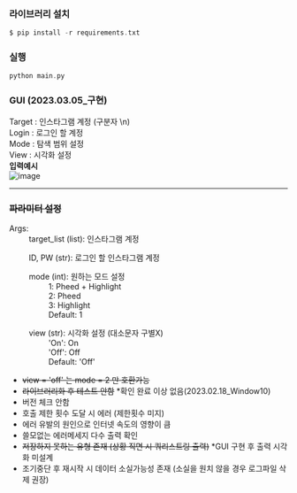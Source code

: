 ### 라이브러리 설치
```c
$ pip install -r requirements.txt
```

### 실행
```c
python main.py
```
### GUI (2023.03.05_구현)
Target : 인스타그램 계정 (구분자 \n)  
Login : 로그인 할 계정  
Mode : 탐색 범위 설정  
View : 시각화 설정  
**입력예시**  
![image](https://user-images.githubusercontent.com/112064615/222964064-bb66f661-16db-4bef-add8-4fb4e774d1b6.png)

---
### ~~파라미터 설정~~  
Args:  
&nbsp;&nbsp;&nbsp;&nbsp;&nbsp;&nbsp;&nbsp;&nbsp;
target_list (list): 인스타그램 계정  

&nbsp;&nbsp;&nbsp;&nbsp;&nbsp;&nbsp;&nbsp;&nbsp;
ID, PW (str): 로그인 할 인스타그램 계정  

&nbsp;&nbsp;&nbsp;&nbsp;&nbsp;&nbsp;&nbsp;&nbsp;
mode (int): 원하는 모드 설정  
&nbsp;&nbsp;&nbsp;&nbsp;&nbsp;&nbsp;&nbsp;&nbsp;
&nbsp;&nbsp;&nbsp;&nbsp;&nbsp;&nbsp;&nbsp;&nbsp;
1: Pheed + Highlight  
&nbsp;&nbsp;&nbsp;&nbsp;&nbsp;&nbsp;&nbsp;&nbsp;
&nbsp;&nbsp;&nbsp;&nbsp;&nbsp;&nbsp;&nbsp;&nbsp;
2: Pheed  
&nbsp;&nbsp;&nbsp;&nbsp;&nbsp;&nbsp;&nbsp;&nbsp;
&nbsp;&nbsp;&nbsp;&nbsp;&nbsp;&nbsp;&nbsp;&nbsp;
3: Highlight  
&nbsp;&nbsp;&nbsp;&nbsp;&nbsp;&nbsp;&nbsp;&nbsp;
&nbsp;&nbsp;&nbsp;&nbsp;&nbsp;&nbsp;&nbsp;&nbsp;
Default: 1  

&nbsp;&nbsp;&nbsp;&nbsp;&nbsp;&nbsp;&nbsp;&nbsp;
view (str): 시각화 설정 (대소문자 구별X)  
&nbsp;&nbsp;&nbsp;&nbsp;&nbsp;&nbsp;&nbsp;&nbsp;
&nbsp;&nbsp;&nbsp;&nbsp;&nbsp;&nbsp;&nbsp;&nbsp;
'On': On  
&nbsp;&nbsp;&nbsp;&nbsp;&nbsp;&nbsp;&nbsp;&nbsp;
&nbsp;&nbsp;&nbsp;&nbsp;&nbsp;&nbsp;&nbsp;&nbsp;
'Off': Off  
&nbsp;&nbsp;&nbsp;&nbsp;&nbsp;&nbsp;&nbsp;&nbsp;
&nbsp;&nbsp;&nbsp;&nbsp;&nbsp;&nbsp;&nbsp;&nbsp;
Default: 'Off'  

+ ~~view = 'off' 는 mode = 2 만 호환가능~~
+ ~~라이브러리화 후 테스트 안함~~ *확인 완료 이상 없음(2023.02.18_Window10)
+ 버전 체크 안함
+ 호출 제한 횟수 도달 시 에러 (제한횟수 미지)
+ 에러 유발의 원인으로 인터넷 속도의 영향이 큼
+ 쓸모없는 에러메세지 다수 출력 확인
+ ~~저장하지 못하는 유형 존재 (상황 직면 시 쿼리스트링 출력)~~ *GUI 구현 후 출력 시각화 미설계
+ 조기중단 후 재시작 시 데이터 소실가능성 존재 (소실을 원치 않을 경우 로그파일 삭제 권장)
